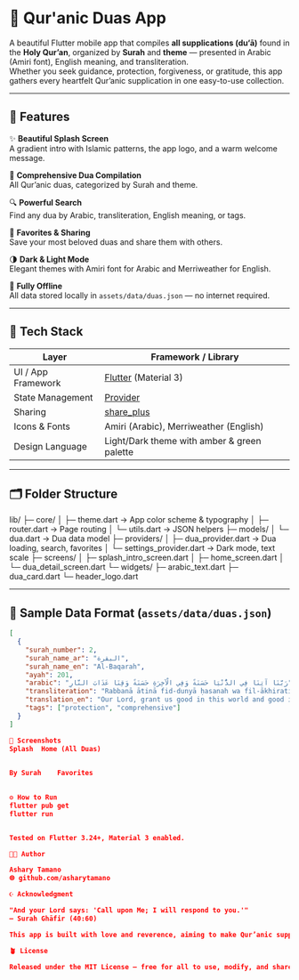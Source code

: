 # 🕋 Qur'anic Duas App

A beautiful Flutter mobile app that compiles **all supplications (du‘ā)** found in the **Holy Qur’an**, organized by **Surah** and **theme** — presented in Arabic (Amiri font), English meaning, and transliteration.  
Whether you seek guidance, protection, forgiveness, or gratitude, this app gathers every heartfelt Qur’anic supplication in one easy-to-use collection.

---

## 🌙 Features

✨ **Beautiful Splash Screen**  
A gradient intro with Islamic patterns, the app logo, and a warm welcome message.

📖 **Comprehensive Dua Compilation**  
All Qur’anic duas, categorized by Surah and theme.

🔍 **Powerful Search**  
Find any dua by Arabic, transliteration, English meaning, or tags.

💖 **Favorites & Sharing**  
Save your most beloved duas and share them with others.

🌗 **Dark & Light Mode**  
Elegant themes with Amiri font for Arabic and Merriweather for English.

🕋 **Fully Offline**  
All data stored locally in `assets/data/duas.json` — no internet required.

---

## 🧩 Tech Stack

| Layer | Framework / Library |
|-------|----------------------|
| UI / App Framework | [Flutter](https://flutter.dev) (Material 3) |
| State Management | [Provider](https://pub.dev/packages/provider) |
| Sharing | [share_plus](https://pub.dev/packages/share_plus) |
| Icons & Fonts | Amiri (Arabic), Merriweather (English) |
| Design Language | Light/Dark theme with amber & green palette |

---

## 🗂 Folder Structure

lib/
├─ core/
│ ├─ theme.dart → App color scheme & typography
│ ├─ router.dart → Page routing
│ └─ utils.dart → JSON helpers
├─ models/
│ └─ dua.dart → Dua data model
├─ providers/
│ ├─ dua_provider.dart → Dua loading, search, favorites
│ └─ settings_provider.dart → Dark mode, text scale
├─ screens/
│ ├─ splash_intro_screen.dart
│ ├─ home_screen.dart
│ └─ dua_detail_screen.dart
└─ widgets/
├─ arabic_text.dart
├─ dua_card.dart
└─ header_logo.dart

---

## 🧾 Sample Data Format (`assets/data/duas.json`)

```json
[
  {
    "surah_number": 2,
    "surah_name_ar": "البقرة",
    "surah_name_en": "Al-Baqarah",
    "ayah": 201,
    "arabic": "رَبَّنَا آتِنَا فِي الدُّنْيَا حَسَنَةً وَفِي الْآخِرَةِ حَسَنَةً وَقِنَا عَذَابَ النَّارِ",
    "transliteration": "Rabbanā ātinā fid-dunyā ḥasanah wa fil-ākhirati ḥasanah wa qinā ʿadhāban-nār",
    "translation_en": "Our Lord, grant us good in this world and good in the Hereafter, and protect us from the punishment of the Fire.",
    "tags": ["protection", "comprehensive"]
  }
]

📸 Screenshots
Splash	Home (All Duas)

	
By Surah	Favorites

	
⚙️ How to Run
flutter pub get
flutter run


Tested on Flutter 3.24+, Material 3 enabled.

🧑‍💻 Author

Ashary Tamano
🌐 github.com/asharytamano

☪️ Acknowledgment

"And your Lord says: 'Call upon Me; I will respond to you.'"
— Surah Ghāfir (40:60)

This app is built with love and reverence, aiming to make Qur’anic supplications more accessible to every Muslim — for remembrance, reflection, and peace.

🪴 License

Released under the MIT License — free for all to use, modify, and share for the sake of knowledge and benefit.